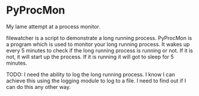 PyProcMon
=========

My lame attempt at a process monitor.

filewatcher is a script to demonstrate a long running process. PyProcMon is a
program which is used to monitor your long running process. It wakes up every 5
minutes to check if the long running process is running or not. If it is not,
it will start up the process. If it is running it will got to sleep for 5
minutes.

TODO: I need the ability to log the long running process. I know I can achieve
this using the logging module to log to a file. I need to find out if I can do
this any other way.

